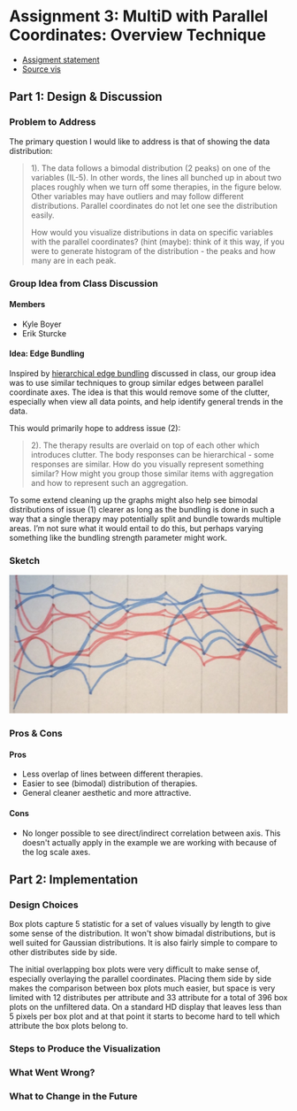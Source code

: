 # Assignment 3: MultiD with Parallel Coordinates: Overview Technique

- [Assigment statement](https://sites.google.com/a/umbc.edu/datavisualization/assignments/assignment-3)
- [Source vis](http://pathrings.umbc.edu/tumor/)

## Part 1: Design & Discussion

### Problem to Address

The primary question I would like to address is that of showing the data distribution:

> 1). The data follows a bimodal distribution (2 peaks) on one of the variables
> (IL-5). In other words, the lines all bunched up in about two places roughly
> when we turn off some therapies, in the figure below. Other variables may
> have outliers and may follow different distributions. Parallel coordinates do
> not let one see the distribution easily.
>
> How would you visualize distributions in data on specific variables with the
> parallel coordinates? (hint (maybe): think of it this way, if you were to
> generate histogram of the distribution - the peaks and how many are in each
> peak.

### Group Idea from Class Discussion

#### Members

 - Kyle Boyer
 - Erik Sturcke

#### Idea: Edge Bundling

Inspired by [hierarchical edge bundling](https://bl.ocks.org/mbostock/7607999)
discussed in class, our group idea was to use similar techniques to group
similar edges between parallel coordinate axes. The idea is that this would
remove some of the clutter, especially when view all data points, and help
identify general trends in the data.

This would primarily hope to address issue (2):

> 2). The therapy results are overlaid on top of each other which introduces
> clutter. The body responses can be hierarchical - some responses are similar.
> How do you visually represent something similar? How might you group those
> similar items with aggregation and how to represent such an aggregation.

To some extend cleaning up the graphs might also help see bimodal distributions
of issue (1) clearer as long as the bundling is done in such a way that a
single therapy may potentially split and bundle towards multiple areas. I’m not
sure what it would entail to do this, but perhaps varying something like the
bundling strength parameter might work.

### Sketch

![Parallel coordinates with edge bundling](edge-bundling.jpg)

### Pros & Cons

#### Pros

  - Less overlap of lines between different therapies.
  - Easier to see (bimodal) distribution of therapies.
  - General cleaner aesthetic and more attractive.

#### Cons

  - No longer possible to see direct/indirect correlation between axis. This
    doesn't actually apply in the example we are working with because of the
    log scale axes.

## Part 2: Implementation

### Design Choices

Box plots capture 5 statistic for a set of values visually by length to give
some sense of the distribution. It won't show bimadal distributions, but is
well suited for Gaussian distributions. It is also fairly simple to compare to
other distributes side by side.

The initial overlapping box plots were very difficult to make sense of,
especially overlaying the parallel coordinates. Placing them side by side makes
the comparison between box plots much easier, but space is very limited with 12
distributes per attribute and 33 attribute for a total of 396 box plots on the
unfiltered data. On a standard HD display that leaves less than 5 pixels per box
plot and at that point it starts to become hard to tell which attribute the box
plots belong to.

### Steps to Produce the Visualization

### What Went Wrong?

### What to Change in the Future
